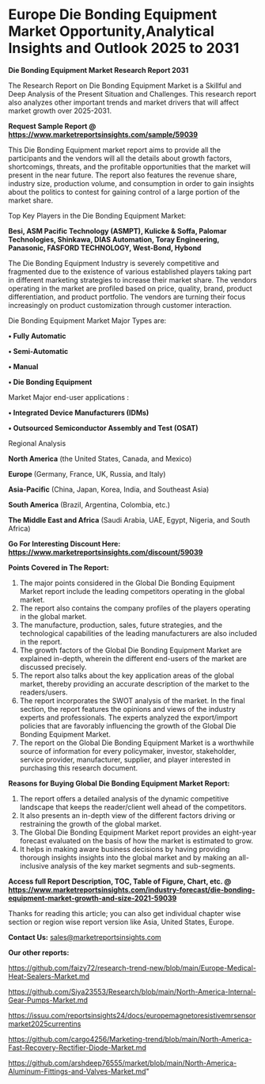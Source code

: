  # Europe Die Bonding Equipment Market Opportunity,Analytical Insights and Outlook 2025 to 2031

<strong>Die Bonding Equipment Market Research Report 2031</strong>

The Research Report on Die Bonding Equipment Market is a Skillful and Deep Analysis of the Present Situation and Challenges. This research report also analyzes other important trends and market drivers that will affect market growth over 2025-2031.

<strong>Request Sample Report @ <a href=https://www.marketreportsinsights.com/sample/59039>https://www.marketreportsinsights.com/sample/59039</a></strong>

This Die Bonding Equipment market report aims to provide all the participants and the vendors will all the details about growth factors, shortcomings, threats, and the profitable opportunities that the market will present in the near future. The report also features the revenue share, industry size, production volume, and consumption in order to gain insights about the politics to contest for gaining control of a large portion of the market share.

Top Key Players in the Die Bonding Equipment Market:

<strong>Besi, ASM Pacific Technology (ASMPT), Kulicke & Soffa, Palomar Technologies, Shinkawa, DIAS Automation, Toray Engineering, Panasonic, FASFORD TECHNOLOGY, West-Bond, Hybond</strong>

The Die Bonding Equipment Industry is severely competitive and fragmented due to the existence of various established players taking part in different marketing strategies to increase their market share. The vendors operating in the market are profiled based on price, quality, brand, product differentiation, and product portfolio. The vendors are turning their focus increasingly on product customization through customer interaction.

Die Bonding Equipment Market Major Types are:

<strong>• Fully Automatic

• Semi-Automatic

• Manual

• Die Bonding Equipment</strong>

Market Major end-user applications :

<strong>• Integrated Device Manufacturers (IDMs)

• Outsourced Semiconductor Assembly and Test (OSAT)</strong>

Regional Analysis

</u><strong><b>North America</b></strong> (the United States, Canada, and Mexico)

<strong><b>Europe </b></strong>(Germany, France, UK, Russia, and Italy)

<strong><b>Asia-Pacific</b></strong> (China, Japan, Korea, India, and Southeast Asia)

<strong><b>South America</b></strong> (Brazil, Argentina, Colombia, etc.)

<strong><b>The Middle East and Africa</b></strong> (Saudi Arabia, UAE, Egypt, Nigeria, and South Africa)

<strong>Go For Interesting Discount Here: <a href=https://www.marketreportsinsights.com/discount/59039>https://www.marketreportsinsights.com/discount/59039</a></strong>

<strong>Points Covered in The Report:</strong>
<ol>
  <li>The major points considered in the Global Die Bonding Equipment Market report include the leading competitors operating in the global market.</li>
  <li>The report also contains the company profiles of the players operating in the global market.</li>
  <li>The manufacture, production, sales, future strategies, and the technological capabilities of the leading manufacturers are also included in the report.</li>
  <li>The growth factors of the Global Die Bonding Equipment Market are explained in-depth, wherein the different end-users of the market are discussed precisely.</li>
  <li>The report also talks about the key application areas of the global market, thereby providing an accurate description of the market to the readers/users.</li>
  <li>The report incorporates the SWOT analysis of the market. In the final section, the report features the opinions and views of the industry experts and professionals. The experts analyzed the export/import policies that are favorably influencing the growth of the Global Die Bonding Equipment Market.</li>
  <li>The report on the Global Die Bonding Equipment Market is a worthwhile source of information for every policymaker, investor, stakeholder, service provider, manufacturer, supplier, and player interested in purchasing this research document.</li>
</ol>
<strong>Reasons for Buying Global Die Bonding Equipment Market Report:</strong>

<ol>
  <li>The report offers a detailed analysis of the dynamic competitive landscape that keeps the reader/client well ahead of the competitors.</li>
  <li>It also presents an in-depth view of the different factors driving or restraining the growth of the global market.</li>
  <li>The Global Die Bonding Equipment Market report provides an eight-year forecast evaluated on the basis of how the market is estimated to grow.</li>
  <li>It helps in making aware business decisions by having providing thorough insights insights into the global market and by making an all-inclusive analysis of the key market segments and sub-segments.</li>
</ol>
<strong>Access full Report Description, TOC, Table of Figure, Chart, etc. @ <a href=https://www.marketreportsinsights.com/industry-forecast/die-bonding-equipment-market-growth-and-size-2021-59039>https://www.marketreportsinsights.com/industry-forecast/die-bonding-equipment-market-growth-and-size-2021-59039</a></strong>


Thanks for reading this article; you can also get individual chapter wise section or region wise report version like Asia, United States, Europe.

<strong>Contact Us:</strong>
sales@marketreportsinsights.com

<strong>Our other reports:</strong>

<a href=https://github.com/faizy72/research-trend-new/blob/main/Europe-Medical-Heat-Sealers-Market.md>https://github.com/faizy72/research-trend-new/blob/main/Europe-Medical-Heat-Sealers-Market.md</a>

<a href=https://github.com/Siya23553/Research/blob/main/North-America-Internal-Gear-Pumps-Market.md>https://github.com/Siya23553/Research/blob/main/North-America-Internal-Gear-Pumps-Market.md</a>

<a href=https://issuu.com/reportsinsights24/docs/europemagnetoresistivemrsensormarket2025currentins>https://issuu.com/reportsinsights24/docs/europemagnetoresistivemrsensormarket2025currentins</a>

<a href=https://github.com/cargo4256/Marketing-trend/blob/main/North-America-Fast-Recovery-Rectifier-Diode-Market.md>https://github.com/cargo4256/Marketing-trend/blob/main/North-America-Fast-Recovery-Rectifier-Diode-Market.md</a>

<a href=https://github.com/arshdeep76555/market/blob/main/North-America-Aluminum-Fittings-and-Valves-Market.md>https://github.com/arshdeep76555/market/blob/main/North-America-Aluminum-Fittings-and-Valves-Market.md</a>"
